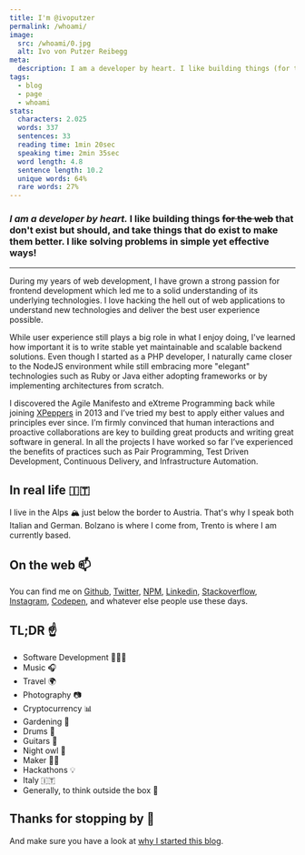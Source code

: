 ```yaml
---
title: I'm @ivoputzer
permalink: /whoami/
image:
  src: /whoami/0.jpg
  alt: Ivo von Putzer Reibegg
meta:
  description: I am a developer by heart. I like building things (for the web) that don't exist but should, and take things that do exist to make them better. I like solving problems in simple yet effective ways!
tags:
  - blog
  - page
  - whoami
stats:
  characters: 2.025
  words: 337
  sentences: 33
  reading time: 1min 20sec
  speaking time: 2min 35sec
  word length: 4.8
  sentence length: 10.2
  unique words: 64%
  rare words: 27%
---
```


### **_I am a developer by heart._** I like building things ~~for the web~~ that don't exist but should, and take things that do exist to make them better. I like solving problems in simple yet effective ways!

---

During my years of web development, I have grown a strong passion for frontend development which led me to a solid understanding of its underlying technologies. I love hacking the hell out of web applications to understand new technologies and deliver the best user experience possible.

While user experience still plays a big role in what I enjoy doing, I've learned how important it is to write stable yet maintainable and scalable backend solutions. Even though I started as a PHP developer, I naturally came closer to the NodeJS environment while still embracing more "elegant" technologies such as Ruby or Java either adopting frameworks or by implementing architectures from scratch.

I discovered the Agile Manifesto and eXtreme Programming back while joining [XPeppers](https://www.xpeppers.com/en) in 2013 and I’ve tried my best to apply either values and principles ever since. I’m firmly convinced that human interactions and proactive collaborations are key to building great products and writing great software in general. In all the projects I have worked so far I’ve experienced the benefits of practices such as Pair Programming, Test Driven Development, Continuous Delivery, and Infrastructure Automation.


## In real life 🇮🇹
I live in the Alps 🏔️ just below the border to Austria. That's why I speak both Italian and German. Bolzano is where I come from, Trento is where I am currently based.

## On the web 📫
You can find me on [Github](https://github.com/ivoputzer), [Twitter](https://twitter.com/ivoputzer), [NPM](https://www.npmjs.com/~ivoputzer), [Linkedin](https://linkedin.com/in/ivoputzer), [Stackoverflow](https://stackoverflow.com/u/1086697), [Instagram](https://instagram.com/ivoputzer), [Codepen](https://codepen.io/ivoputzer), and whatever else people use these days.

## TL;DR ☝
- Software Development 👨🏻‍💻
- Music 🎧
- Travel 🌍
- Photography 📷
- Cryptocurrency 📊
- Gardening 🌱
- Drums 🥁
- Guitars 🎸
- Night owl 🦉
- Maker 👨‍🔧
- Hackathons 💡
- Italy 🇮🇹
- Generally, to think outside the box 🤔

## Thanks for stopping by 👋
And make sure you have a look at [why I started this blog](/blog/inception-how-it-all-re-started).
